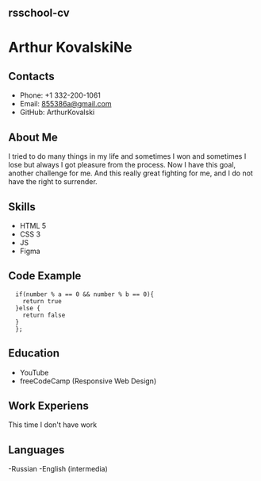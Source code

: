 ## rsschool-cv  

# Arthur KovalskiNe

## Contacts

   - Phone: +1 332-200-1061
   - Email: 855386a@gmail.com
   - GitHub: ArthurKovalski


## About Me

I tried to do many things in my life and sometimes I won and sometimes I lose but always I got pleasure from the process.  Now I have this goal, another challenge for me.   And this really great fighting for me, and I do not have the right to surrender.


## Skills

  - HTML 5
  - CSS 3
  - JS
  - Figma


## Code Example


~~~function isDivideBy(number, a, b) {
  if(number % a == 0 && number % b == 0){
    return true
  }else {
    return false
  }
  };
~~~

## Education
   

   - YouTube
   - freeCodeCamp (Responsive Web Design)


## Work Experiens   
  
  This time I don't have work 


## Languages

   -Russian
   -English (intermedia)

   
 

